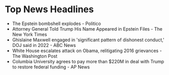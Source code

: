 # Top News Headlines

- The Epstein bombshell explodes - Politico
- Attorney General Told Trump His Name Appeared in Epstein Files - The New York Times
- Ghislaine Maxwell engaged in 'significant pattern of dishonest conduct,' DOJ said in 2022 - ABC News
- White House escalates attack on Obama, relitigating 2016 grievances - The Washington Post
- Columbia University agrees to pay more than $220M in deal with Trump to restore federal funding - AP News